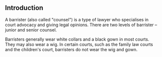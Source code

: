 ##  Introduction

A barrister (also called "counsel") is a type of lawyer who specialises in
court advocacy and giving legal opinions. There are two levels of barrister –
junior and senior counsel.

Barristers generally wear white collars and a black gown in most courts. They
may also wear a wig. In certain courts, such as the family law courts and the
children's court, barristers do not wear the wig and gown.
